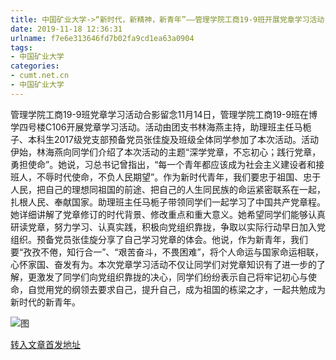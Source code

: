 ```yaml
---
title: 中国矿业大学->“新时代，新精神，新青年”——管理学院工商19-9班开展党章学习活动 | cumt.net.cn
date: 2019-11-18 12:36:31
urlname: f7e6e313646fd7b02fa9cd1ea63a0904
tags: 
- 中国矿业大学
categories:
- cumt.net.cn
- 中国矿业大学
---
```

管理学院工商19-9班党章学习活动合影留念11月14日，管理学院工商19-9班在博学四号楼C106开展党章学习活动。活动由团支书林海燕主持，助理班主任马栀子、本科生2017级党支部预备党员张佳旋及班级全体同学参加了本次活动。活动伊始，林海燕向同学们介绍了本次活动的主题“深学党章，不忘初心；践行党章，勇担使命”。她说，习总书记曾指出，“每一个青年都应该成为社会主义建设者和接班人，不辱时代使命，不负人民期望”。作为新时代青年，我们要忠于祖国、忠于人民，把自己的理想同祖国的前途、把自己的人生同民族的命运紧密联系在一起，扎根人民、奉献国家。助理班主任马栀子带领同学们一起学习了中国共产党章程。她详细讲解了党章修订的时代背景、修改重点和重大意义。她希望同学们能够认真研读党章，努力学习、认真实践，积极向党组织靠拢，争取以实际行动早日加入党组织。预备党员张佳旋分享了自己学习党章的体会。他说，作为新青年，我们要“孜孜不倦，知行合一”、“艰苦奋斗，不畏困难”，将个人命运与国家命运相联，心怀家国、奋发有为。本次党章学习活动不仅让同学们对党章知识有了进一步的了解，更激发了同学们向党组织靠拢的决心，同学们纷纷表示自己将牢记初心与使命，自觉用党的纲领去要求自己，提升自己，成为祖国的栋梁之才，一起共勉成为新时代的新青年。

![图](http://xwzx.cumt.edu.cn/_upload/article/images/c5/7d/78382e5f420da92ae9d22b50bf9a/5759dd99-fdbd-43ec-aae5-0264f199d3ff.jpg)

[转入文章首发地址](http://xwzx.cumt.edu.cn/64/57/c523a549975/page.htm)